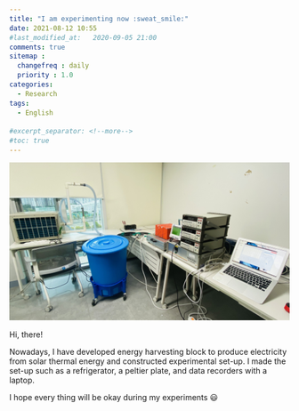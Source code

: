 ```yaml
---
title: "I am experimenting now :sweat_smile:"
date: 2021-08-12 10:55
#last_modified_at:   2020-09-05 21:00
comments: true 
sitemap :
  changefreq : daily
  priority : 1.0
categories:
  - Research
tags:
  - English

#excerpt_separator: <!--more-->
#toc: true
---
```


![Hello](0812_1.png)

Hi, there!

Nowadays, I have developed energy harvesting block to produce electricity from solar thermal energy and constructed experimental set-up. I made the set-up such as a refrigerator, a peltier plate, and data recorders with a laptop. 

I hope every thing will be okay during my experiments :smiley:

